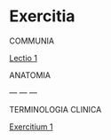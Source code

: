 # Exercitia

COMMUNIA

[Lectio 1](https://le-marin.github.io/Med-Latin/lec-01.html)  

ANATOMIA

— — —

TERMINOLOGIA CLINICA

[Exercitium 1](https://le-marin.github.io/Med-Latin/TC-01.html)  
